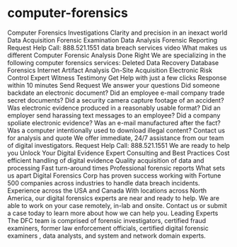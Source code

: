 # computer-forensics
 Computer Forensics Investigations  Clarity and precision in an inexact world      Data Acquisition     Forensic Examination      Data Analysis     Forensic Reporting      Request Help     Call: 888.521.1551  data breach services video What makes us different Computer Forensic Analysis Done Right  We are specializing in the following computer forensics services:      Deleted Data Recovery     Database Forensics     Internet Artifact Analysis      On-Site Acquisition     Electronic Risk Control     Expert Witness Testimony  Get Help  with just a few clicks Response within 10 minutes Send Request We answer your questions      Did someone backdate an electronic document?     Did an employee e-mail company trade secret documents?     Did a security camera capture footage of an accident?     Was electronic evidence produced in a reasonably usable format?     Did an employer send harassing text messages to an employee?     Did a company spoliate electronic evidence?     Was an e-mail manufactured after the fact?     Was a computer intentionally used to download illegal content?  Contact us for analysis and quote  We offer immediate, 24/7 assistance from our team of digital investigators.      Request Help     Call: 888.521.1551  We are ready to help you  Unlock Your Digital Evidence      Expert Consulting and Best Practices     Cost efficient handling of digital evidence     Quality acquisition of data and processing     Fast turn-around times     Professional forensic reports  What sets us apart  Digital Forensics Corp has proven success working with Fortune 500 companies across industries to handle data breach incidents. Experience across the USA and Canada  With locations across North America, our digital forensics experts are near and ready to help. We are able to work on your case remotely, in-lab and onsite. Contact us or submit a case today to learn more about how we can help you. Leading Experts  The DFC team is comprised of forensic investigators, certified fraud examiners, former law enforcement officials, certified digital forensic examiners , data analysts, and system and network domain experts.
